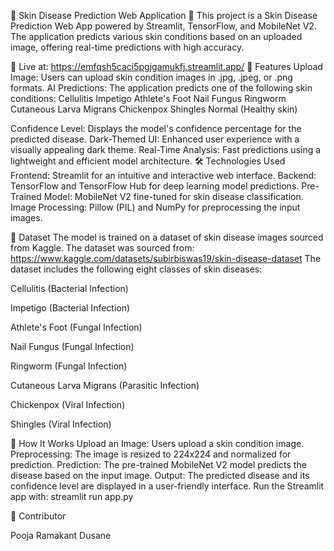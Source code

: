 🌌 Skin Disease Prediction Web Application 🌌
This project is a Skin Disease Prediction Web App powered by Streamlit, TensorFlow, and MobileNet V2. The application predicts various skin conditions based on an uploaded image, offering real-time predictions with high accuracy.

🔗 Live at: https://emfqsh5caci5pgjgamukfj.streamlit.app/
🎯 Features
Upload Image: Users can upload skin condition images in .jpg, .jpeg, or .png formats.
AI Predictions: The application predicts one of the following skin conditions:
Cellulitis
Impetigo
Athlete's Foot
Nail Fungus
Ringworm
Cutaneous Larva Migrans
Chickenpox
Shingles
Normal (Healthy skin)

Confidence Level: Displays the model's confidence percentage for the predicted disease.
Dark-Themed UI: Enhanced user experience with a visually appealing dark theme.
Real-Time Analysis: Fast predictions using a lightweight and efficient model architecture.
🛠️ Technologies Used
Frontend: Streamlit for an intuitive and interactive web interface.
Backend: TensorFlow and TensorFlow Hub for deep learning model predictions.
Pre-Trained Model: MobileNet V2 fine-tuned for skin disease classification.
Image Processing: Pillow (PIL) and NumPy for preprocessing the input images.

📜 Dataset
The model is trained on a dataset of skin disease images sourced from Kaggle.
The dataset was sourced from: https://www.kaggle.com/datasets/subirbiswas19/skin-disease-dataset
The dataset includes the following eight classes of skin diseases:

Cellulitis (Bacterial Infection)

Impetigo (Bacterial Infection)

Athlete's Foot (Fungal Infection)

Nail Fungus (Fungal Infection)

Ringworm (Fungal Infection)

Cutaneous Larva Migrans (Parasitic Infection)

Chickenpox (Viral Infection)

Shingles (Viral Infection)

🧠 How It Works
Upload an Image: Users upload a skin condition image.
Preprocessing: The image is resized to 224x224 and normalized for prediction.
Prediction: The pre-trained MobileNet V2 model predicts the disease based on the input image.
Output: The predicted disease and its confidence level are displayed in a user-friendly interface.
Run the Streamlit app with:
streamlit run app.py  

🎯 Contributor

Pooja Ramakant Dusane
